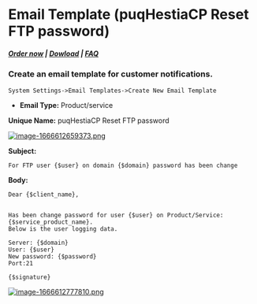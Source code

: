 # Email Template (puqHestiaCP Reset FTP password)

#####  [Order now](https://panel.puqcloud.com/index.php?rp=/store/whmcs-module-hestiacp) | [Dowload](https://download.puqcloud.com/WHMCS/servers/PUQ_WHMCS-HestiaCP/) | [FAQ](https://faq.puqcloud.com/)

### Create an email template for customer notifications.

```
System Settings->Email Templates->Create New Email Template
```

- **Email Type:** Product/service

**Unique Name:** puqHestiaCP Reset FTP password

[![image-1666612659373.png](https://doc.puq.info/uploads/images/gallery/2022-10/scaled-1680-/image-1666612659373.png)](https://doc.puq.info/uploads/images/gallery/2022-10/image-1666612659373.png)

**Subject:**

```
For FTP user {$user} on domain {$domain} password has been change
```

**Body:**

```
Dear {$client_name},


Has been change password for user {$user} on Product/Service: {$service_product_name}. 
Below is the user logging data.

Server: {$domain}
User: {$user}
New password: {$password}
Port:21

{$signature}
```

[![image-1666612777810.png](https://doc.puq.info/uploads/images/gallery/2022-10/scaled-1680-/image-1666612777810.png)](https://doc.puq.info/uploads/images/gallery/2022-10/image-1666612777810.png)

